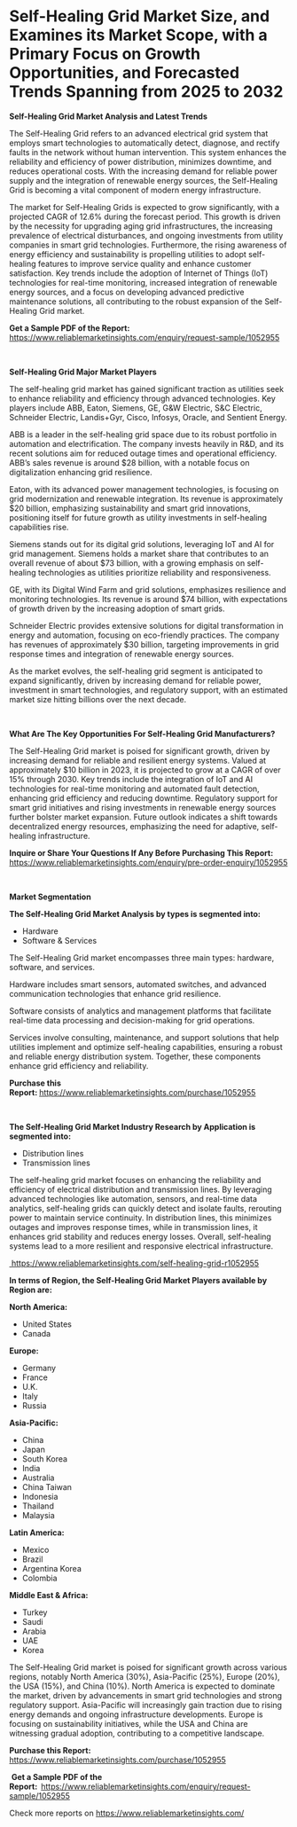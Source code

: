 <p><h1>Self-Healing Grid Market Size, and Examines its Market Scope, with a Primary Focus on Growth Opportunities, and Forecasted Trends Spanning from 2025 to 2032</h1></p><p><strong>Self-Healing Grid Market Analysis and Latest Trends</strong></p>
<p><p>The Self-Healing Grid refers to an advanced electrical grid system that employs smart technologies to automatically detect, diagnose, and rectify faults in the network without human intervention. This system enhances the reliability and efficiency of power distribution, minimizes downtime, and reduces operational costs. With the increasing demand for reliable power supply and the integration of renewable energy sources, the Self-Healing Grid is becoming a vital component of modern energy infrastructure.</p><p>The market for Self-Healing Grids is expected to grow significantly, with a projected CAGR of 12.6% during the forecast period. This growth is driven by the necessity for upgrading aging grid infrastructures, the increasing prevalence of electrical disturbances, and ongoing investments from utility companies in smart grid technologies. Furthermore, the rising awareness of energy efficiency and sustainability is propelling utilities to adopt self-healing features to improve service quality and enhance customer satisfaction. Key trends include the adoption of Internet of Things (IoT) technologies for real-time monitoring, increased integration of renewable energy sources, and a focus on developing advanced predictive maintenance solutions, all contributing to the robust expansion of the Self-Healing Grid market.</p></p>
<p><strong>Get a Sample PDF of the Report:&nbsp;</strong> <a href="https://www.reliablemarketinsights.com/enquiry/request-sample/1052955?utm_campaign=2680&utm_medium=2&utm_source=Github&utm_content=ia&utm_term=22032025&utm_id=self-healing-grid">https://www.reliablemarketinsights.com/enquiry/request-sample/1052955</a></p>
<p>&nbsp;</p>
<p><strong>Self-Healing Grid Major Market Players</strong></p>
<p><p>The self-healing grid market has gained significant traction as utilities seek to enhance reliability and efficiency through advanced technologies. Key players include ABB, Eaton, Siemens, GE, G&W Electric, S&C Electric, Schneider Electric, Landis+Gyr, Cisco, Infosys, Oracle, and Sentient Energy.</p><p>ABB is a leader in the self-healing grid space due to its robust portfolio in automation and electrification. The company invests heavily in R&D, and its recent solutions aim for reduced outage times and operational efficiency. ABB’s sales revenue is around $28 billion, with a notable focus on digitalization enhancing grid resilience.</p><p>Eaton, with its advanced power management technologies, is focusing on grid modernization and renewable integration. Its revenue is approximately $20 billion, emphasizing sustainability and smart grid innovations, positioning itself for future growth as utility investments in self-healing capabilities rise.</p><p>Siemens stands out for its digital grid solutions, leveraging IoT and AI for grid management. Siemens holds a market share that contributes to an overall revenue of about $73 billion, with a growing emphasis on self-healing technologies as utilities prioritize reliability and responsiveness.</p><p>GE, with its Digital Wind Farm and grid solutions, emphasizes resilience and monitoring technologies. Its revenue is around $74 billion, with expectations of growth driven by the increasing adoption of smart grids.</p><p>Schneider Electric provides extensive solutions for digital transformation in energy and automation, focusing on eco-friendly practices. The company has revenues of approximately $30 billion, targeting improvements in grid response times and integration of renewable energy sources.</p><p>As the market evolves, the self-healing grid segment is anticipated to expand significantly, driven by increasing demand for reliable power, investment in smart technologies, and regulatory support, with an estimated market size hitting billions over the next decade.</p></p>
<p>&nbsp;</p>
<p><strong>What Are The Key Opportunities For Self-Healing Grid Manufacturers?</strong></p>
<p><p>The Self-Healing Grid market is poised for significant growth, driven by increasing demand for reliable and resilient energy systems. Valued at approximately $10 billion in 2023, it is projected to grow at a CAGR of over 15% through 2030. Key trends include the integration of IoT and AI technologies for real-time monitoring and automated fault detection, enhancing grid efficiency and reducing downtime. Regulatory support for smart grid initiatives and rising investments in renewable energy sources further bolster market expansion. Future outlook indicates a shift towards decentralized energy resources, emphasizing the need for adaptive, self-healing infrastructure.</p></p>
<p><strong>Inquire or Share Your Questions If Any Before Purchasing This Report:</strong> <a href="https://www.reliablemarketinsights.com/enquiry/pre-order-enquiry/1052955?utm_campaign=2680&utm_medium=2&utm_source=Github&utm_content=ia&utm_term=22032025&utm_id=self-healing-grid">https://www.reliablemarketinsights.com/enquiry/pre-order-enquiry/1052955</a></p>
<p>&nbsp;</p>
<p><strong>Market Segmentation</strong></p>
<p><strong>The Self-Healing Grid Market Analysis by types is segmented into:</strong></p>
<p><ul><li>Hardware</li><li>Software & Services</li></ul></p>
<p><p>The Self-Healing Grid market encompasses three main types: hardware, software, and services. </p><p>Hardware includes smart sensors, automated switches, and advanced communication technologies that enhance grid resilience. </p><p>Software consists of analytics and management platforms that facilitate real-time data processing and decision-making for grid operations. </p><p>Services involve consulting, maintenance, and support solutions that help utilities implement and optimize self-healing capabilities, ensuring a robust and reliable energy distribution system. Together, these components enhance grid efficiency and reliability.</p></p>
<p><strong>Purchase this Report:&nbsp;</strong><a href="https://www.reliablemarketinsights.com/purchase/1052955?utm_campaign=2680&utm_medium=2&utm_source=Github&utm_content=ia&utm_term=22032025&utm_id=self-healing-grid">https://www.reliablemarketinsights.com/purchase/1052955</a></p>
<p>&nbsp;</p>
<p><strong>The Self-Healing Grid Market Industry Research by Application is segmented into:</strong></p>
<p><ul><li>Distribution lines</li><li>Transmission lines</li></ul></p>
<p><p>The self-healing grid market focuses on enhancing the reliability and efficiency of electrical distribution and transmission lines. By leveraging advanced technologies like automation, sensors, and real-time data analytics, self-healing grids can quickly detect and isolate faults, rerouting power to maintain service continuity. In distribution lines, this minimizes outages and improves response times, while in transmission lines, it enhances grid stability and reduces energy losses. Overall, self-healing systems lead to a more resilient and responsive electrical infrastructure.</p></p>
<p><a href="https://www.reliablemarketinsights.com/self-healing-grid-r1052955?utm_campaign=2680&utm_medium=2&utm_source=Github&utm_content=ia&utm_term=22032025&utm_id=self-healing-grid">&nbsp;https://www.reliablemarketinsights.com/self-healing-grid-r1052955</a></p>
<p><strong>In terms of Region, the Self-Healing Grid Market Players available by Region are:</strong></p>
<p>
    <p> <strong> North America: </strong>
        <ul>
            <li>United States</li>
            <li>Canada</li>
        </ul>
        </p> 
    <p> <strong> Europe: </strong>
        <ul>
            <li>Germany</li>
            <li>France</li>
            <li>U.K.</li>
            <li>Italy</li>
            <li>Russia</li>
        </ul>
        </p> 
    <p> <strong> Asia-Pacific: </strong>
        <ul>
            <li>China</li>
            <li>Japan</li>
            <li>South Korea</li>
            <li>India</li>
            <li>Australia</li>
            <li>China Taiwan</li>
            <li>Indonesia</li>
            <li>Thailand</li>
            <li>Malaysia</li>
        </ul>
        </p> 
    <p> <strong> Latin America: </strong>
        <ul>
            <li>Mexico</li>
            <li>Brazil</li>
            <li>Argentina Korea</li>
            <li>Colombia</li>
        </ul>
        </p> 
    <p> <strong> Middle East & Africa: </strong>
        <ul>
            <li>Turkey</li>
            <li>Saudi</li>
            <li>Arabia</li>
            <li>UAE</li>
            <li>Korea</li>
        </ul>
    </p>
    </p>
<p><p>The Self-Healing Grid market is poised for significant growth across various regions, notably North America (30%), Asia-Pacific (25%), Europe (20%), the USA (15%), and China (10%). North America is expected to dominate the market, driven by advancements in smart grid technologies and strong regulatory support. Asia-Pacific will increasingly gain traction due to rising energy demands and ongoing infrastructure developments. Europe is focusing on sustainability initiatives, while the USA and China are witnessing gradual adoption, contributing to a competitive landscape.</p></p>
<p><strong>Purchase this Report: </strong><a href="https://www.reliablemarketinsights.com/purchase/1052955?utm_campaign=2680&utm_medium=2&utm_source=Github&utm_content=ia&utm_term=22032025&utm_id=self-healing-grid">https://www.reliablemarketinsights.com/purchase/1052955</a></p>
<p>&nbsp;<strong>Get a Sample PDF of the Report:&nbsp;&nbsp;</strong><a href="https://www.reliablemarketinsights.com/enquiry/request-sample/1052955?utm_campaign=2680&utm_medium=2&utm_source=Github&utm_content=ia&utm_term=22032025&utm_id=self-healing-grid">https://www.reliablemarketinsights.com/enquiry/request-sample/1052955</a></p>
<p><strong></strong></p>
<p>Check more reports on <a href="https://www.reliablemarketinsights.com/?utm_campaign=2680&utm_medium=2&utm_source=Github&utm_content=ia&utm_term=22032025&utm_id=self-healing-grid">https://www.reliablemarketinsights.com/</a></p>